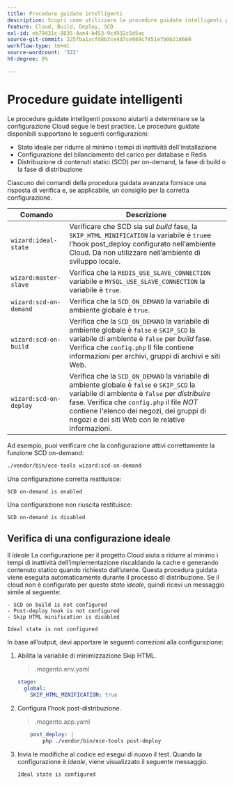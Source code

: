 ```yaml
---
title: Procedure guidate intelligenti
description: Scopri come utilizzare le procedure guidate intelligenti per valutare se il progetto Adobe Commerce su infrastruttura cloud segue le best practice di distribuzione.
feature: Cloud, Build, Deploy, SCD
exl-id: eb79431c-8835-4ae4-b453-9c4932c5d5ac
source-git-commit: 225fba1acfd8b3ce4d7ce989c7851e7b0b218680
workflow-type: tm+mt
source-wordcount: '322'
ht-degree: 0%

---
```


# Procedure guidate intelligenti

Le procedure guidate intelligenti possono aiutarti a determinare se la configurazione Cloud segue le best practice. Le procedure guidate disponibili supportano le seguenti configurazioni:

- Stato ideale per ridurre al minimo i tempi di inattività dell&#39;installazione
- Configurazione del bilanciamento del carico per database e Redis
- Distribuzione di contenuti statici (SCD) per on-demand, la fase di build o la fase di distribuzione

Ciascuno dei comandi della procedura guidata avanzata fornisce una risposta di verifica e, se applicabile, un consiglio per la corretta configurazione.

| Comando | Descrizione |
| ------- | ------------|
| `wizard:ideal-state` | Verificare che SCD sia sul _build_ fase, la `SKIP_HTML_MINIFICATION` la variabile è `true`e l’hook post_deploy configurato nell’ambiente Cloud. Da non utilizzare nell’ambiente di sviluppo locale. |
| `wizard:master-slave` | Verifica che la `REDIS_USE_SLAVE_CONNECTION` variabile e `MYSQL_USE_SLAVE_CONNECTION` la variabile è `true`. |
| `wizard:scd-on-demand` | Verifica che la `SCD_ON_DEMAND` la variabile di ambiente globale è `true`. |
| `wizard:scd-on-build` | Verifica che la `SCD_ON_DEMAND` la variabile di ambiente globale è `false` e `SKIP_SCD` la variabile di ambiente è `false` per _build_ fase. Verifica che `config.php` Il file contiene informazioni per archivi, gruppi di archivi e siti Web. |
| `wizard:scd-on-deploy` | Verifica che la `SCD_ON_DEMAND` la variabile di ambiente globale è `false` e `SKIP_SCD` la variabile di ambiente è `false` per _distribuire_ fase. Verifica che `config.php` il file _NOT_ contiene l&#39;elenco dei negozi, dei gruppi di negozi e dei siti Web con le relative informazioni. |

Ad esempio, puoi verificare che la configurazione attivi correttamente la funzione SCD on-demand:

```bash
./vendor/bin/ece-tools wizard:scd-on-demand
```

Una configurazione corretta restituisce:

```terminal
SCD on-demand is enabled
```

Una configurazione non riuscita restituisce:

```terminal
SCD on-demand is disabled
```

## Verifica di una configurazione ideale

Il _ideale_ La configurazione per il progetto Cloud aiuta a ridurre al minimo i tempi di inattività dell’implementazione riscaldando la cache e generando contenuto statico quando richiesto dall’utente. Questa procedura guidata viene eseguita automaticamente durante il processo di distribuzione. Se il cloud non è configurato per questo _stato ideale_, quindi ricevi un messaggio simile al seguente:

```terminal
- SCD on build is not configured
- Post-deploy hook is not configured
- Skip HTML minification is disabled

Ideal state is not configured
```

In base all’output, devi apportare le seguenti correzioni alla configurazione:

1. Abilita la variabile di minimizzazione Skip HTML.

   > .magento.env.yaml

   ```yaml
   stage:
     global:
       SKIP_HTML_MINIFICATION: true
   ```

1. Configura l’hook post-distribuzione.

   > .magento.app.yaml

   ```yaml
       post_deploy: |
           php ./vendor/bin/ece-tools post-deploy
   ```

1. Invia le modifiche al codice ed esegui di nuovo il test. Quando la configurazione è _ideale_, viene visualizzato il seguente messaggio.

   ```terminal
   Ideal state is configured
   ```

